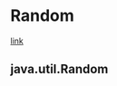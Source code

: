 # Random
[link](https://www.geeksforgeeks.org/generating-random-numbers-in-java/)
## java.util.Random
